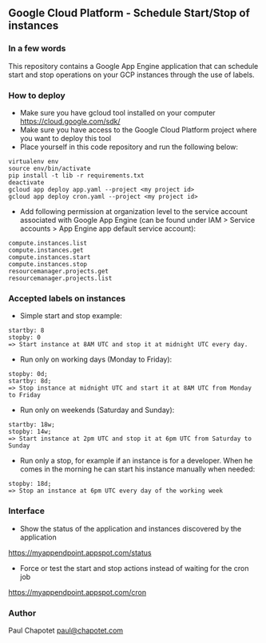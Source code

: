 ## Google Cloud Platform - Schedule Start/Stop of instances

### In a few words
This repository contains a Google App Engine application that can schedule start and stop operations on your GCP instances through the use of labels.

### How to deploy
- Make sure you have gcloud tool installed on your computer https://cloud.google.com/sdk/
- Make sure you have access to the Google Cloud Platform project where you want to deploy this tool
- Place yourself in this code repository and run the following below:
```
virtualenv env
source env/bin/activate
pip install -t lib -r requirements.txt
deactivate
gcloud app deploy app.yaml --project <my project id>
gcloud app deploy cron.yaml --project <my project id>
```
- Add following permission at organization level to the service account associated with Google App Engine (can be found under IAM > Service accounts > App Engine app default service account):
```
compute.instances.list
compute.instances.get
compute.instances.start
compute.instances.stop
resourcemanager.projects.get
resourcemanager.projects.list
```

### Accepted labels on instances

- Simple start and stop example:
```
startby: 8
stopby: 0
=> Start instance at 8AM UTC and stop it at midnight UTC every day.
```
- Run only on working days (Monday to Friday):
```
stopby: 0d;
startby: 8d;
=> Stop instance at midnight UTC and start it at 8AM UTC from Monday to Friday
```

- Run only on weekends (Saturday and Sunday):
```
startby: 18w;
stopby: 14w;
=> Start instance at 2pm UTC and stop it at 6pm UTC from Saturday to Sunday
```

- Run only a stop, for example if an instance is for a developer.
When he comes in the morning he can start his instance manually when needed:
```
stopby: 18d;
=> Stop an instance at 6pm UTC every day of the working week
```

### Interface
- Show the status of the application and instances discovered by the application

https://myappendpoint.appspot.com/status
- Force or test the start and stop actions instead of waiting for the cron job

https://myappendpoint.appspot.com/cron

### Author

Paul Chapotet paul@chapotet.com
